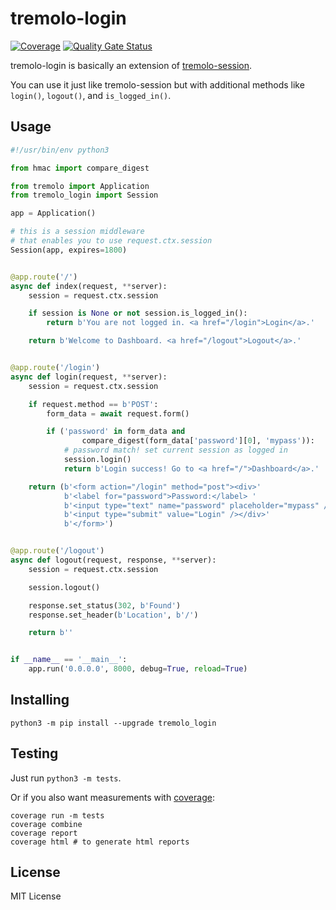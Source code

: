 # tremolo-login
[![Coverage](https://sonarcloud.io/api/project_badges/measure?project=nggit_tremolo-login&metric=coverage)](https://sonarcloud.io/summary/new_code?id=nggit_tremolo-login)
[![Quality Gate Status](https://sonarcloud.io/api/project_badges/measure?project=nggit_tremolo-login&metric=alert_status)](https://sonarcloud.io/summary/new_code?id=nggit_tremolo-login)

tremolo-login is basically an extension of [tremolo-session](https://github.com/nggit/tremolo-session).

You can use it just like tremolo-session but with additional methods like `login()`, `logout()`, and `is_logged_in()`.

## Usage
```python
#!/usr/bin/env python3

from hmac import compare_digest

from tremolo import Application
from tremolo_login import Session

app = Application()

# this is a session middleware
# that enables you to use request.ctx.session
Session(app, expires=1800)


@app.route('/')
async def index(request, **server):
    session = request.ctx.session

    if session is None or not session.is_logged_in():
        return b'You are not logged in. <a href="/login">Login</a>.'

    return b'Welcome to Dashboard. <a href="/logout">Logout</a>.'


@app.route('/login')
async def login(request, **server):
    session = request.ctx.session

    if request.method == b'POST':
        form_data = await request.form()

        if ('password' in form_data and
                compare_digest(form_data['password'][0], 'mypass')):
            # password match! set current session as logged in
            session.login()
            return b'Login success! Go to <a href="/">Dashboard</a>.'

    return (b'<form action="/login" method="post"><div>'
            b'<label for="password">Password:</label> '
            b'<input type="text" name="password" placeholder="mypass" /> '
            b'<input type="submit" value="Login" /></div>'
            b'</form>')


@app.route('/logout')
async def logout(request, response, **server):
    session = request.ctx.session

    session.logout()

    response.set_status(302, b'Found')
    response.set_header(b'Location', b'/')

    return b''


if __name__ == '__main__':
    app.run('0.0.0.0', 8000, debug=True, reload=True)
```

## Installing
```
python3 -m pip install --upgrade tremolo_login
```

## Testing
Just run `python3 -m tests`.

Or if you also want measurements with [coverage](https://coverage.readthedocs.io/):

```
coverage run -m tests
coverage combine
coverage report
coverage html # to generate html reports
```

## License
MIT License
